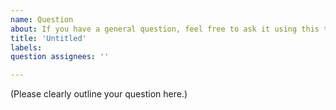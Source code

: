 ```yaml
---
name: Question
about: If you have a general question, feel free to ask it using this template.
title: 'Untitled'
labels:
question assignees: ''

---
```


(Please clearly outline your question here.)
